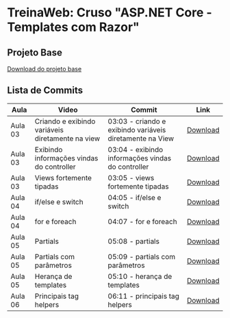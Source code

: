 # TreinaWeb: Cruso "ASP.NET Core - Templates com Razor"

## Projeto Base
[Download do projeto base](https://github.com/treinaweb/treinaweb-asp-net-core-templates-com-razor/archive/5c956bb88a11593a96797a20c5cdaf9a5f014427.zip)

## Lista de Commits
| Aula    | Video                                            | Commit                                                   | Link                                                                                                                                     |
| ------- | ------------------------------------------------ | -------------------------------------------------------- | ---------------------------------------------------------------------------------------------------------------------------------------- |
| Aula 03 | Criando e exibindo variáveis diretamente na view | 03:03 - criando e exibindo variáveis diretamente na View | [Download](https://github.com/treinaweb/treinaweb-asp-net-core-templates-com-razor/archive/7a5ab4d8faafe5b7101dc81dc86a40ca9e7f4229.zip) |
| Aula 03 | Exibindo informações vindas do controller        | 03:04 - exibindo informações vindas do controller        | [Download](https://github.com/treinaweb/treinaweb-asp-net-core-templates-com-razor/archive/e5663a5f4f400922479b53c3a3f291cb610e8272.zip) |
| Aula 03 | Views fortemente tipadas                         | 03:05 - views fortemente tipadas                         | [Download](https://github.com/treinaweb/treinaweb-asp-net-core-templates-com-razor/archive/a1c8b8c3cc3bf5f2206af95577187b53b0fe3b3e.zip) |
| Aula 04 | if/else e switch                                 | 04:05 - if/else e switch                                 | [Download](https://github.com/treinaweb/treinaweb-asp-net-core-templates-com-razor/archive/a810d3d9ec32aeeede9d8b0e48fa55b72720d82b.zip) |
| Aula 04 | for e foreach                                    | 04:07 - for e foreach                                    | [Download](https://github.com/treinaweb/treinaweb-asp-net-core-templates-com-razor/archive/f7e0f2fdf7a95addf3b8690f42fa5c417dfbf474.zip) |
| Aula 05 | Partials                                         | 05:08 - partials                                         | [Download](https://github.com/treinaweb/treinaweb-asp-net-core-templates-com-razor/archive/dab34b48d6b94eeb220b27fcda026de471ab3119.zip) |
| Aula 05 | Partials com parâmetros                          | 05:09 - partials com parâmetros                          | [Download](https://github.com/treinaweb/treinaweb-asp-net-core-templates-com-razor/archive/524ede9b16e3564cf26d86e25c29efc25d36400b.zip) |
| Aula 05 | Herança de templates                             | 05:10 - herança de templates                             | [Download](https://github.com/treinaweb/treinaweb-asp-net-core-templates-com-razor/archive/af38cdaf38569984037677b6366e0a0e054a0f62.zip) |
| Aula 06 | Principais tag helpers                           | 06:11 - principais tag helpers                           | [Download](https://github.com/treinaweb/treinaweb-asp-net-core-templates-com-razor/archive/fcb2d9607cca08dc37a8a6616dc8a2993eeeb56c.zip) |
